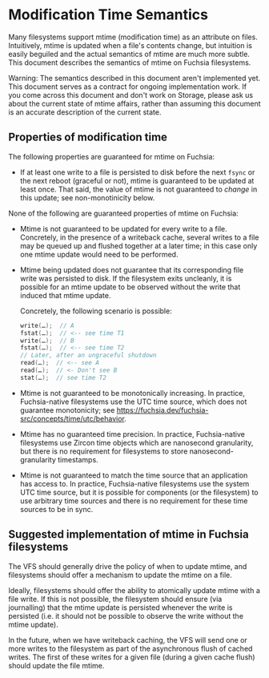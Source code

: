 # Modification Time Semantics

Many filesystems support mtime (modification time) as an attribute on files.  Intuitively, mtime is
updated when a file's contents change, but intuition is easily beguiled and the actual semantics of
mtime are much more subtle.  This document describes the semantics of mtime on Fuchsia filesystems.

Warning: The semantics described in this document aren't implemented yet.  This document serves as a
contract for ongoing implementation work.  If you come across this document and don't work on
Storage, please ask us about the current state of mtime affairs, rather than assuming this document
is an accurate description of the current state.

## Properties of modification time

The following properties are guaranteed for mtime on Fuchsia:

* If at least one write to a file is persisted to disk before the next `fsync` or the next reboot
  (graceful or not), mtime is guaranteed to be updated at least once.  That said, the value of mtime
  is not guaranteed to *change* in this update; see non-monotinicity below.

None of the following are guaranteed properties of mtime on Fuchsia:

* Mtime is not guaranteed to be updated for every write to a file.  Concretely, in the presence of a
  writeback cache, several writes to a file may be queued up and flushed together at a later time;
  in this case only one mtime update would need to be performed.

* Mtime being updated does not guarantee that its corresponding file write was persisted to disk.
  If the filesystem exits uncleanly, it is possible for an mtime update to be observed without the
  write that induced that mtime update.

  Concretely, the following scenario is possible:

  ```c
  write(…);  // A
  fstat(…);  // <-- see time T1
  write(…);  // B
  fstat(…);  // <-- see time T2
  // Later, after an ungraceful shutdown
  read(…);  // <-- see A
  read(…);  // <- Don't see B
  stat(…);  // see time T2
  ```

* Mtime is not guaranteed to be monotonically increasing.  In practice, Fuchsia-native filesystems
  use the UTC time source, which does not guarantee monotonicity; see
  <https://fuchsia.dev/fuchsia-src/concepts/time/utc/behavior>.

* Mtime has no guaranteed time precision.  In practice, Fuchsia-native filesystems use Zircon
  time objects which are nanosecond granularity, but there is no requirement for filesystems to
  store nanosecond-granularity timestamps.

* Mtime is not guaranteed to match the time source that an application has access to.  In practice,
  Fuchsia-native filesystems use the system UTC time source, but it is possible for components (or
  the filesystem) to use arbitrary time sources and there is no requirement for these time sources
  to be in sync.

## Suggested implementation of mtime in Fuchsia filesystems

The VFS should generally drive the policy of when to update mtime, and filesystems should offer a
mechanism to update the mtime on a file.

Ideally, filesystems should offer the ability to atomically update mtime with a file write.  If this
is not possible, the filesystem should ensure (via journalling) that the mtime update is persisted
whenever the write is persisted (i.e. it should not be possible to observe the write without the
mtime update).

In the future, when we have writeback caching, the VFS will send one or more writes to the
filesystem as part of the asynchronous flush of cached writes.  The first of these writes for a
given file (during a given cache flush) should update the file mtime.
